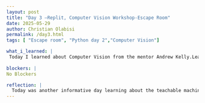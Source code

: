 ```yaml
---
layout: post
title: "Day 3 –Replit, Computer Vision Workshop-Escape Room"
date: 2025-05-29
author: Christian Olabisi
permalink: /day3.html
tags: [ "Escape room", "Python day 2","Computer Vision"]

what_i_learned: |
 Today I learned about Computer Vision from the mentor Andrew Kelly.Learned what the difference between image classification and      object detection are. We used a website called teachablemachine to take snapshots of different images that we have in our room. With  each item we gave their own class and then trained the model to recognize each class. So that once its trained it will recognize what  the object is whenever that said object is placed in the camera. Also ran code in Colab used code called YOLO. This code takes the  image we upload and identifies a specific object and recognizes it amongst other objects in the image. In todays python session I  learned how what type casting is and what the type() function does. I also learned how ints and floats can be turned into string and  how to do it the other way around.Overall learned the basic steps of building an algorithm in python.
  
blockers: |
No Blockers

reflection: |
  Today was another informative day learning about the teachable machine and Colab. Also learning more skills in python helped improve  my skills and i look forward to applying them when we start the program next week. Lastly I had fun playing the escape with my    project group, and coming in first place felt great. With the way my group worked during the escape room portion. I believe that my    project group will have a great team dynamic this summer.
---
```

